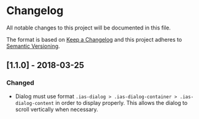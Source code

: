 # Changelog
All notable changes to this project will be documented in this file.

The format is based on [Keep a Changelog](http://keepachangelog.com/en/1.0.0/)
and this project adheres to [Semantic Versioning](http://semver.org/spec/v2.0.0.html).

## [1.1.0] - 2018-03-25

### Changed

- Dialog must use format `.ias-dialog > .ias-dialog-container > .ias-dialog-content` in order to display properly. This allows the dialog to scroll vertically when necessary. 